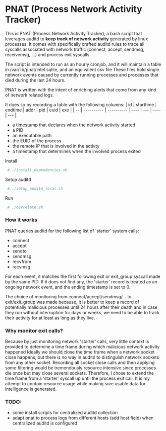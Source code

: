 # PNAT (Process Network Activity Tracker)
This is PNAT (Process Network Activity Tracker), a bash script that leverages auditd to __keep track of network activity__ generated by linux processes.
It comes with specifically crafted auditd rules to trace all syscalls associated with network traffic (connect, accept, sendmsg, receivemsg, ...) and process exit syscalls.

The script is intended to run as an hourly cronjob, and it will maintain a table in /var/lib/pnat/intel.sqlite, and an equivalent csv file
These files hold single network events caused by currently running processes and processes that died during the last 24 hours.

PNAT is written with the intent of enriching alerts that come from any kind of network related logs.

It does so by recording a table with the following columns:
| id | starttime  | endtime    | addr  | pid | euid | exe | 
| -- | ---------- | ---------- | ----  | --- | ---- | --- |
 * a timestamp that declares when the network activity started
 * a PID
 * an executable path
 * the EUID of the process
 * the remote IP that is involved in the activty
 * a timestamp that determines when the involved process exited

Install
```bash
 # ./install_dependencies.sh
```

Setup auditd
```bash
 # ./setup_auditd_local.sh
```

Run
```bash
 # ./correlate.sh
```


### How it works
PNAT queries auditd for the following list of 'starter' system calls:
 * connect
 * accept
 * sendto
 * sendmsg
 * recvfrom
 * recvmsg

For each event, it matches the first following exit or exit_group syscall made by the same PID. If it does not find any, the 'starter' record is treated as an ongoing network event, and the ending timestamp is set to 0.

The choice of monitoring from connect/accept/sendmsg/... to exit/exit_group was made because,
it is better to keep a record of potentially malicious processes until 24 hours after their death
and in case they run without interruption for days or weeks, we need to be able to track their activity for at least as long as they live.

### Why monitor exit calls?
Because by just monitoring network 'starter' calls, very little context is provided to determine a time frame during which malicious network activity happened
Ideally we should close the time frame when a network socket close happens, but there is no way in auditd to distinguish network sockets from any other socket. Recording all socket close calls and then applying some filtering would be tremendously resource intensive since processes die once but may close several sockets.
Therefore, I chose to extend the time frame from a 'starter' syscall up until the process exit call. It is my attempt to contain resource usage while making sure usable data for intelligence is generated.

### TODO:
 - some install scripts for centralized auditd collection
 - adapt pnat to process logs from different hosts (add host field) when centralized auditd is configured
